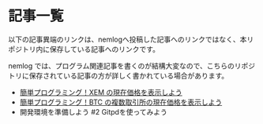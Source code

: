 
# 記事一覧

以下の記事異端のリンクは、nemlogへ投稿した記事へのリンクではなく、本リポジトリ内に保存している記事へのリンクです。

nemlog では、プログラム関連記事を書くのが結構大変なので、こちらのリポジトリに保存されている記事の方が詳しく書かれている場合があります。

- [簡単プログラミング！XEM の現在価格を表示しよう](/posts/51387/README.md)
- [簡単プログラミング！BTC の複数取引所の現在価格を表示しよう](/posts/51408/README.md)
- 開発環境を準備しよう #2 Gitpdを使ってみよう
